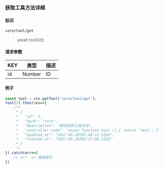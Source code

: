 
### 获取工具方法详细

#### 标识

`core/tool/get`

> await tool(id);

#### 请求参数

| KEY | 类型   | 描述 |
| --- | ------ | ---- |
| id  | Number | ID   |

#### 例子

```javascript
const tool = ctx.getTool('core/tool/get');
tool(1).then(res=>{
	/**
	 * {
	 *   "id": 1,
	 *   "mark": "test",
	 *   "description": "新添加的工具方法",
	 *   "controller_code": "async function tool () { return 'test'; }",
	 *   "updated_at": "2017-05-20T02:40:11.533Z",
	 *   "created_at": "2017-05-20T02:37:00.225Z"
	 * }
	 */
}).catch(err=>{
	// err  => 错误提示
})
```